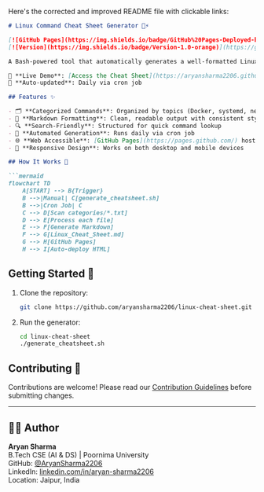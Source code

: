 Here's the corrected and improved README file with clickable links:

```markdown
# Linux Command Cheat Sheet Generator 🐧⚡

[![GitHub Pages](https://img.shields.io/badge/GitHub%20Pages-Deployed-brightgreen)](https://aryansharma2206.github.io/linux-cheat-sheet/)
[![Version](https://img.shields.io/badge/Version-1.0-orange)](https://github.com/aryansharma2206/linux-cheat-sheet/releases)

A Bash-powered tool that automatically generates a well-formatted Linux command cheat sheet from categorized command lists.

🔗 **Live Demo**: [Access the Cheat Sheet](https://aryansharma2206.github.io/linux-cheat-sheet/)  
📅 **Auto-updated**: Daily via cron job

## Features ✨

- 🗂️ **Categorized Commands**: Organized by topics (Docker, systemd, networking, etc.)
- 📝 **Markdown Formatting**: Clean, readable output with consistent styling
- 🔍 **Search-Friendly**: Structured for quick command lookup
- 🤖 **Automated Generation**: Runs daily via cron job
- 🌐 **Web Accessible**: [GitHub Pages](https://pages.github.com/) hosting makes it always available
- 📱 **Responsive Design**: Works on both desktop and mobile devices

## How It Works 🔧

```mermaid
flowchart TD
    A[START] --> B{Trigger}
    B -->|Manual| C[generate_cheatsheet.sh]
    B -->|Cron Job| C
    C --> D[Scan categories/*.txt]
    D --> E[Process each file]
    E --> F[Generate Markdown]
    F --> G[Linux_Cheat_Sheet.md]
    G --> H[GitHub Pages]
    H --> I[Auto-deploy HTML]
```

## Getting Started 🚀

1. Clone the repository:
   ```bash
   git clone https://github.com/aryansharma2206/linux-cheat-sheet.git
   ```
2. Run the generator:
   ```bash
   cd linux-cheat-sheet
   ./generate_cheatsheet.sh
   ```

## Contributing 🤝

Contributions are welcome! Please read our [Contribution Guidelines](https://github.com/aryansharma2206/linux-cheat-sheet/blob/main/CONTRIBUTING.md) before submitting changes.

---

## 👨‍💻 Author

**Aryan Sharma**  
B.Tech CSE (AI & DS) | Poornima University  
GitHub: [@AryanSharma2206](https://github.com/AryanSharma2206)  
LinkedIn: [linkedin.com/in/aryan-sharma2206](https://www.linkedin.com/in/aryan-sharma-a2a240353/)  
Location: Jaipur, India

```


